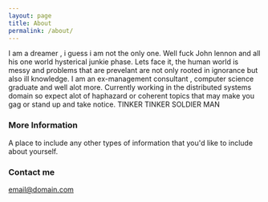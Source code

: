```yaml
---
layout: page
title: About
permalink: /about/
---
```


I am a dreamer , i guess i am not the only one. Well fuck John lennon and all his one world hysterical junkie phase. Lets face it, the human world is messy and problems that are prevelant are not only rooted in ignorance but also ill knowledge. I am an ex-management consultant , computer science graduate and well alot more. Currently working in the distributed systems domain so expect alot of haphazard or coherent topics that may make you gag or stand up and take notice.
TINKER TINKER SOLDIER MAN

### More Information

A place to include any other types of information that you'd like to include about yourself.

### Contact me

[email@domain.com](mailto:email@domain.com)
